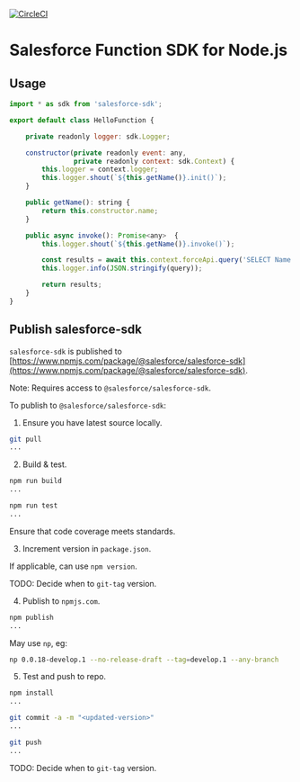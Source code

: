 [![CircleCI](https://circleci.com/gh/forcedotcom/sf-fx-sdk-nodejs.svg?style=svg&circle-token=457d98bdaefff70d43f9fa1448eef78309d14406)](https://circleci.com/gh/forcedotcom/sf-fx-sdk-nodejs)

# Salesforce Function SDK for Node.js

## Usage
```javascript
import * as sdk from 'salesforce-sdk';

export default class HelloFunction {

    private readonly logger: sdk.Logger;

    constructor(private readonly event: any,
                private readonly context: sdk.Context) {
        this.logger = context.logger;
        this.logger.shout(`${this.getName()}.init()`);
    }

    public getName(): string {
        return this.constructor.name;
    }

    public async invoke(): Promise<any>  {
        this.logger.shout(`${this.getName()}.invoke()`);

        const results = await this.context.forceApi.query('SELECT Name FROM Account');
        this.logger.info(JSON.stringify(query));

        return results;
    }
}
```

## Publish salesforce-sdk

`salesforce-sdk` is published to [https://www.npmjs.com/package/@salesforce/salesforce-sdk](https://www.npmjs.com/package/@salesforce/salesforce-sdk).

Note: Requires access to `@salesforce/salesforce-sdk`.

To publish to `@salesforce/salesforce-sdk`:

1. Ensure you have latest source locally.
```bash
git pull
...
```

2. Build & test.
```bash
npm run build
...

npm run test
...
```

Ensure that code coverage meets standards.

3. Increment version in `package.json`.

If applicable, can use `npm version`.

TODO: Decide when to `git-tag` version.

4. Publish to `npmjs.com`.
```bash
npm publish
...
```

May use `np`, eg:
```bash
np 0.0.18-develop.1 --no-release-draft --tag=develop.1 --any-branch
```

5. Test and push to repo.
```bash
npm install
...

git commit -a -m "<updated-version>"
...

git push
...
```

TODO: Decide when to `git-tag` version.
